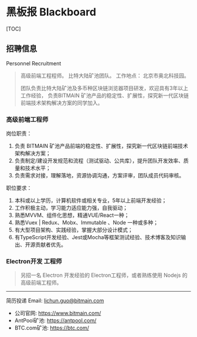# 黑板报 Blackboard
 
[TOC]


## 招聘信息
Personnel Recruitment

> 高级前端工程程师。
> 比特大陆矿池团队。 工作地点： 北京市奥北科技园。
> 
> 团队负责比特大陆矿池及多币种区块链浏览器项目研发，欢迎具有3年以上工作经验，
> 负责BITMAIN 矿池产品的稳定性、扩展性，探究新一代区块链前端技术架构解决方案的同学加入。  

### 高级前端工程师

岗位职责：

1. 负责 BITMAIN 矿池产品前端的稳定性、扩展性，探究新一代区块链前端技术架构解决方案；
2. 负责制定/建设开发规范和流程（测试驱动、公共库），提升团队开发效率、质量和技术水平；
3. 负责需求对接，理解落地，资源协调沟通，方案评审，团队成员代码审核。

职位要求：
1. 本科或以上学历，计算机软件或相关专业，5年以上前端开发经验；
2. 工作积极主动，学习能力适应能力强，自我驱动；
3. 熟悉MVVM、组件化思想，精通VUE/React一种；
4. 熟悉Vuex | Redux、Mobx、Immutable 、Node 一种或多种；
5. 有大型项目架构、实践经验，掌握大部分设计模式；
6. 有TypeScript开发经验、Jest或Mocha等框架测试经验、技术博客及知识输出、开源贡献者优先。


### Electron开发 工程师

> 另招一名 Electron 开发经验的 Electron工程师，或者熟练使用 Nodejs 的高级前端工程师。



***

简历投递 Email:   lichun.guo@bitmain.com 


* 公司官网: https://www.bitmain.com/ 
* AntPool矿池: https://antpool.com/
* BTC.com矿池: https://btc.com/
